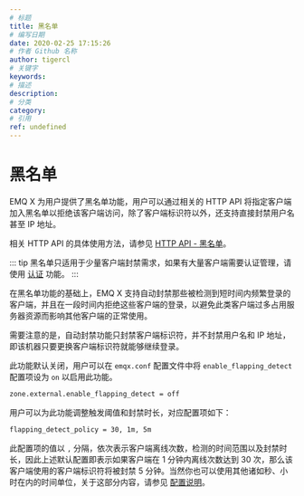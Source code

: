 ```yaml
---
# 标题
title: 黑名单
# 编写日期
date: 2020-02-25 17:15:26
# 作者 Github 名称
author: tigercl
# 关键字
keywords:
# 描述
description:
# 分类
category: 
# 引用
ref: undefined
---
```


# 黑名单

EMQ X 为用户提供了黑名单功能，用户可以通过相关的 HTTP API 将指定客户端加入黑名单以拒绝该客户端访问，除了客户端标识符以外，还支持直接封禁用户名甚至 IP 地址。

相关 HTTP API 的具体使用方法，请参见 [HTTP API - 黑名单](http-api.md#endpoint-banned)。

::: tip
黑名单只适用于少量客户端封禁需求，如果有大量客户端需要认证管理，请使用 [认证](./auth.md) 功能。
:::

在黑名单功能的基础上，EMQ X 支持自动封禁那些被检测到短时间内频繁登录的客户端，并且在一段时间内拒绝这些客户端的登录，以避免此类客户端过多占用服务器资源而影响其他客户端的正常使用。

需要注意的是，自动封禁功能只封禁客户端标识符，并不封禁用户名和 IP 地址，即该机器只要更换客户端标识符就能够继续登录。

此功能默认关闭，用户可以在 `emqx.conf` 配置文件中将 `enable_flapping_detect` 配置项设为 `on` 以启用此功能。

```bash
zone.external.enable_flapping_detect = off
```

用户可以为此功能调整触发阈值和封禁时长，对应配置项如下：

```bash
flapping_detect_policy = 30, 1m, 5m
```

此配置项的值以 `,` 分隔，依次表示客户端离线次数，检测的时间范围以及封禁时长，因此上述默认配置即表示如果客户端在 1 分钟内离线次数达到 30 次，那么该客户端使用的客户端标识符将被封禁 5 分钟。当然你也可以使用其他诸如秒、小时在内的时间单位，关于这部分内容，请参见 [配置说明](../getting-started/config.md#)。
